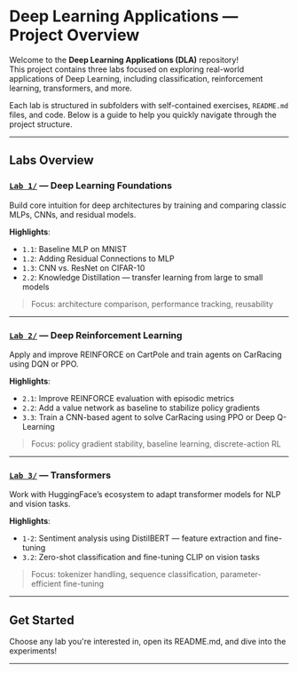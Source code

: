 #  Deep Learning Applications — Project Overview

Welcome to the **Deep Learning Applications (DLA)** repository!  
This project contains three labs focused on exploring real-world applications of Deep Learning, including classification, reinforcement learning, transformers, and more.

Each lab is structured in subfolders with self-contained exercises, `README.md` files, and code. Below is a guide to help you quickly navigate through the project structure.

---

##  Labs Overview

###  [`Lab 1/`](./Lab%201) — Deep Learning Foundations
Build core intuition for deep architectures by training and comparing classic MLPs, CNNs, and residual models.

**Highlights**:
- `1.1`: Baseline MLP on MNIST  
- `1.2`: Adding Residual Connections to MLP  
- `1.3`: CNN vs. ResNet on CIFAR-10  
- `2.2`: Knowledge Distillation — transfer learning from large to small models

>  Focus: architecture comparison, performance tracking, reusability

---

###  [`Lab 2/`](./Lab%202) — Deep Reinforcement Learning
Apply and improve REINFORCE on CartPole and train agents on CarRacing using DQN or PPO.

**Highlights**:
- `2.1`: Improve REINFORCE evaluation with episodic metrics  
- `2.2`: Add a value network as baseline to stabilize policy gradients  
- `3.3`: Train a CNN-based agent to solve CarRacing using PPO or Deep Q-Learning

>  Focus: policy gradient stability, baseline learning, discrete-action RL

---

###  [`Lab 3/`](././Lab%203) — Transformers
Work with HuggingFace’s ecosystem to adapt transformer models for NLP and vision tasks.

**Highlights**:
- `1-2`: Sentiment analysis using DistilBERT — feature extraction and fine-tuning  
- `3.2`: Zero-shot classification and fine-tuning CLIP on vision tasks

>  Focus: tokenizer handling, sequence classification, parameter-efficient fine-tuning

---

## Get Started
Choose any lab you're interested in, open its README.md, and dive into the experiments!

---


